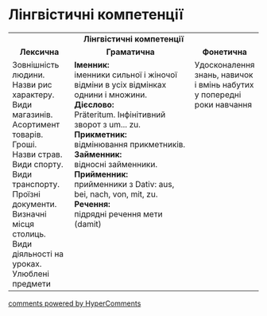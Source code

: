 <div id="hypercomments_widget" class="js-hypercomments-widget invisible"></div>

# Лінгвістичні компетенції


<table>
  <tr>
    <td align="center" colspan="3"><b>Лінгвістичні компетенції</b></td>
  </tr>
            <tr>
                <td align="center"><b>Лексична</b></td>
                <td align="center"><b>Граматична</b></td>
                <td align="center"><b>Фонетична</b></td>
            </tr>
            <tr>
                <td width="25%" style="vertical-align:top !important;">
Зовнішність людини.<br>
Назви рис характеpy.<br>
Види магазинів.<br>
Асортимент товарів.<br>
Гроші.<br>
Назви страв.<br>
Види спорту.<br>
Види транспорту.<br>
Проїзні документи.<br>
Визначні місця столиць.<br>
Види діяльності на уроках.<br>
Улюблені предмети</td>
<td width="50%" style="vertical-align:top !important;">
<b>Іменник:</b><br>
іменники сильної і жіночої відміни в усіх відмінках однини і множини.<br>
<b>Дієслово:</b><br>
Präteritum. Інфінітивний зворот з um... zu.<br>
<b>Прикметник: </b> <br>
відмінювання прикметників.<br>
<b>Займенник:</b><br>
відносні займенники.<br>
<b>Прийменник:</b> <br>
прийменники з Dativ: aus, bei, nach, von, mit, zu.<br>
<b>Речення:</b><br>
підрядні речення мети (damit)
</td>
<td width="25%" style="vertical-align:top !important;">Удосконалення знань, навичок і вмінь набутих у попередні роки навчання</td>
            </tr>
</table>

<div class="js-hypercomments-container">
    <a href="http://hypercomments.com" class="hc-link" title="comments widget">comments powered by HyperComments</a>
</div>